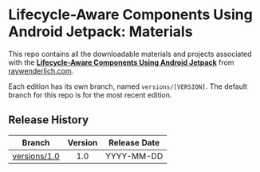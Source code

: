 # Lifecycle-Aware Components Using Android Jetpack: Materials


This repo contains all the downloadable materials and projects associated with the **[Lifecycle-Aware Components Using Android Jetpack](https://www.raywenderlich.com/library)** from [raywenderlich.com](https://www.raywenderlich.com).

Each edition has its own branch, named `versions/[VERSION]`. The default branch for this repo is for the most recent edition.

## Release History

| Branch                                                                                  | Version | Release Date |
| --------------------------------------------------------------------------------------- |:-------:|:------------:|
| [versions/1.0](https://github.com/raywenderlich/video-lacj-materials/tree/versions/1.0) | 1.0     | YYYY-MM-DD   |
